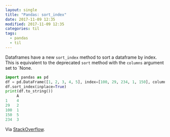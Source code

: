 ```yaml
---
layout: single
title: "Pandas: sort_index"
date: 2017-11-09 12:35
modified: 2017-11-09 12:35
categories: til
tags:
  - pandas
  - til
---
```


Dataframes have a new `sort_index` method to sort a dataframe by index.
This is equivalent to the deprecated `sort` method with the `columns` argument set to
`None.

```python
import pandas as pd
df = pd.DataFrame([1, 2, 3, 4, 5], index=[100, 29, 234, 1, 150], columns=['A'])
df.sort_index(inplace=True)
print(df.to_string())
     A
1    4
29   2
100  1
150  5
234  3
```

Via [StackOverflow](http://stackoverflow.com/a/22211821/1257318).

